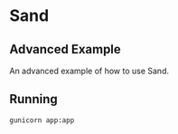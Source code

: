 # Sand

## Advanced Example
An advanced example of how to use Sand.

## Running
```bash
gunicorn app:app
```